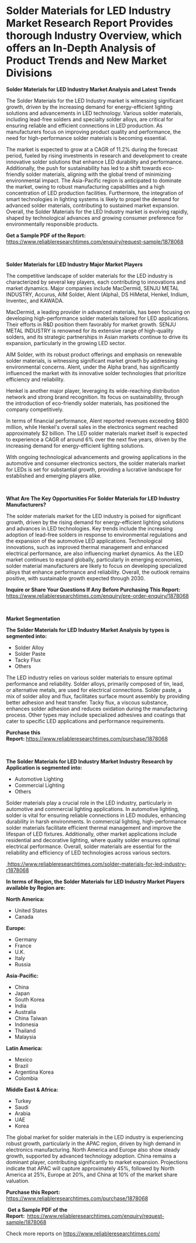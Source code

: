 <p><h1>Solder Materials for LED Industry Market Research Report Provides thorough Industry Overview, which offers an In-Depth Analysis of Product Trends and New Market Divisions</h1></p><p><strong>Solder Materials for LED Industry Market Analysis and Latest Trends</strong></p>
<p><p>The Solder Materials for the LED Industry market is witnessing significant growth, driven by the increasing demand for energy-efficient lighting solutions and advancements in LED technology. Various solder materials, including lead-free solders and specialty solder alloys, are critical for ensuring reliable and efficient connections in LED production. As manufacturers focus on improving product quality and performance, the need for high-performance solder materials is becoming essential.</p><p>The market is expected to grow at a CAGR of 11.2% during the forecast period, fueled by rising investments in research and development to create innovative solder solutions that enhance LED durability and performance. Additionally, the push for sustainability has led to a shift towards eco-friendly solder materials, aligning with the global trend of minimizing environmental impact. The Asia-Pacific region is anticipated to dominate the market, owing to robust manufacturing capabilities and a high concentration of LED production facilities. Furthermore, the integration of smart technologies in lighting systems is likely to propel the demand for advanced solder materials, contributing to sustained market expansion. Overall, the Solder Materials for the LED Industry market is evolving rapidly, shaped by technological advances and growing consumer preference for environmentally responsible products.</p></p>
<p><strong>Get a Sample PDF of the Report:&nbsp;</strong> <a href="https://www.reliableresearchtimes.com/enquiry/request-sample/1878068?utm_campaign=3030&utm_medium=2&utm_source=Github&utm_content=ia&utm_term=03042025&utm_id=solder-materials-for-led-industry">https://www.reliableresearchtimes.com/enquiry/request-sample/1878068</a></p>
<p>&nbsp;</p>
<p><strong>Solder Materials for LED Industry Major Market Players</strong></p>
<p><p>The competitive landscape of solder materials for the LED industry is characterized by several key players, each contributing to innovations and market dynamics. Major companies include MacDermid, SENJU METAL INDUSTRY, Accurus, AIM Solder, Alent (Alpha), DS HiMetal, Henkel, Indium, Inventec, and KAWADA.</p><p>MacDermid, a leading provider in advanced materials, has been focusing on developing high-performance solder materials tailored for LED applications. Their efforts in R&D position them favorably for market growth. SENJU METAL INDUSTRY is renowned for its extensive range of high-quality solders, and its strategic partnerships in Asian markets continue to drive its expansion, particularly in the growing LED sector.</p><p>AIM Solder, with its robust product offerings and emphasis on renewable solder materials, is witnessing significant market growth by addressing environmental concerns. Alent, under the Alpha brand, has significantly influenced the market with its innovative solder technologies that prioritize efficiency and reliability.</p><p>Henkel is another major player, leveraging its wide-reaching distribution network and strong brand recognition. Its focus on sustainability, through the introduction of eco-friendly solder materials, has positioned the company competitively.</p><p>In terms of financial performance, Alent reported revenues exceeding $800 million, while Henkel's overall sales in the electronics segment reached approximately $2 billion. The LED solder materials market itself is expected to experience a CAGR of around 6% over the next five years, driven by the increasing demand for energy-efficient lighting solutions.</p><p>With ongoing technological advancements and growing applications in the automotive and consumer electronics sectors, the solder materials market for LEDs is set for substantial growth, providing a lucrative landscape for established and emerging players alike.</p></p>
<p>&nbsp;</p>
<p><strong>What Are The Key Opportunities For Solder Materials for LED Industry Manufacturers?</strong></p>
<p><p>The solder materials market for the LED industry is poised for significant growth, driven by the rising demand for energy-efficient lighting solutions and advances in LED technologies. Key trends include the increasing adoption of lead-free solders in response to environmental regulations and the expansion of the automotive LED applications. Technological innovations, such as improved thermal management and enhanced electrical performance, are also influencing market dynamics. As the LED market continues to expand globally, particularly in emerging economies, solder material manufacturers are likely to focus on developing specialized alloys that enhance performance and reliability. Overall, the outlook remains positive, with sustainable growth expected through 2030.</p></p>
<p><strong>Inquire or Share Your Questions If Any Before Purchasing This Report:</strong> <a href="https://www.reliableresearchtimes.com/enquiry/pre-order-enquiry/1878068?utm_campaign=3030&utm_medium=2&utm_source=Github&utm_content=ia&utm_term=03042025&utm_id=solder-materials-for-led-industry">https://www.reliableresearchtimes.com/enquiry/pre-order-enquiry/1878068</a></p>
<p>&nbsp;</p>
<p><strong>Market Segmentation</strong></p>
<p><strong>The Solder Materials for LED Industry Market Analysis by types is segmented into:</strong></p>
<p><ul><li>Solder Alloy</li><li>Solder Paste</li><li>Tacky Flux</li><li>Others</li></ul></p>
<p><p>The LED industry relies on various solder materials to ensure optimal performance and reliability. Solder alloys, primarily composed of tin, lead, or alternative metals, are used for electrical connections. Solder paste, a mix of solder alloy and flux, facilitates surface mount assembly by providing better adhesion and heat transfer. Tacky flux, a viscous substance, enhances solder adhesion and reduces oxidation during the manufacturing process. Other types may include specialized adhesives and coatings that cater to specific LED applications and performance requirements.</p></p>
<p><strong>Purchase this Report:&nbsp;</strong><a href="https://www.reliableresearchtimes.com/purchase/1878068?utm_campaign=3030&utm_medium=2&utm_source=Github&utm_content=ia&utm_term=03042025&utm_id=solder-materials-for-led-industry">https://www.reliableresearchtimes.com/purchase/1878068</a></p>
<p>&nbsp;</p>
<p><strong>The Solder Materials for LED Industry Market Industry Research by Application is segmented into:</strong></p>
<p><ul><li>Automotive Lighting</li><li>Commercial Lighting</li><li>Others</li></ul></p>
<p><p>Solder materials play a crucial role in the LED industry, particularly in automotive and commercial lighting applications. In automotive lighting, solder is vital for ensuring reliable connections in LED modules, enhancing durability in harsh environments. In commercial lighting, high-performance solder materials facilitate efficient thermal management and improve the lifespan of LED fixtures. Additionally, other market applications include residential and decorative lighting, where quality solder ensures optimal electrical performance. Overall, solder materials are essential for the reliability and efficiency of LED technologies across various sectors.</p></p>
<p><a href="https://www.reliableresearchtimes.com/solder-materials-for-led-industry-r1878068?utm_campaign=3030&utm_medium=2&utm_source=Github&utm_content=ia&utm_term=03042025&utm_id=solder-materials-for-led-industry">&nbsp;https://www.reliableresearchtimes.com/solder-materials-for-led-industry-r1878068</a></p>
<p><strong>In terms of Region, the Solder Materials for LED Industry Market Players available by Region are:</strong></p>
<p>
    <p> <strong> North America: </strong>
        <ul>
            <li>United States</li>
            <li>Canada</li>
        </ul>
        </p> 
    <p> <strong> Europe: </strong>
        <ul>
            <li>Germany</li>
            <li>France</li>
            <li>U.K.</li>
            <li>Italy</li>
            <li>Russia</li>
        </ul>
        </p> 
    <p> <strong> Asia-Pacific: </strong>
        <ul>
            <li>China</li>
            <li>Japan</li>
            <li>South Korea</li>
            <li>India</li>
            <li>Australia</li>
            <li>China Taiwan</li>
            <li>Indonesia</li>
            <li>Thailand</li>
            <li>Malaysia</li>
        </ul>
        </p> 
    <p> <strong> Latin America: </strong>
        <ul>
            <li>Mexico</li>
            <li>Brazil</li>
            <li>Argentina Korea</li>
            <li>Colombia</li>
        </ul>
        </p> 
    <p> <strong> Middle East & Africa: </strong>
        <ul>
            <li>Turkey</li>
            <li>Saudi</li>
            <li>Arabia</li>
            <li>UAE</li>
            <li>Korea</li>
        </ul>
    </p>
    </p>
<p><p>The global market for solder materials in the LED industry is experiencing robust growth, particularly in the APAC region, driven by high demand in electronics manufacturing. North America and Europe also show steady growth, supported by advanced technology adoption. China remains a dominant player, contributing significantly to market expansion. Projections indicate that APAC will capture approximately 45%, followed by North America at 25%, Europe at 20%, and China at 10% of the market share valuation.</p></p>
<p><strong>Purchase this Report: </strong><a href="https://www.reliableresearchtimes.com/purchase/1878068?utm_campaign=3030&utm_medium=2&utm_source=Github&utm_content=ia&utm_term=03042025&utm_id=solder-materials-for-led-industry">https://www.reliableresearchtimes.com/purchase/1878068</a></p>
<p>&nbsp;<strong>Get a Sample PDF of the Report:&nbsp;&nbsp;</strong><a href="https://www.reliableresearchtimes.com/enquiry/request-sample/1878068?utm_campaign=3030&utm_medium=2&utm_source=Github&utm_content=ia&utm_term=03042025&utm_id=solder-materials-for-led-industry">https://www.reliableresearchtimes.com/enquiry/request-sample/1878068</a></p>
<p><strong></strong></p>
<p>Check more reports on <a href="https://www.reliableresearchtimes.com/?utm_campaign=3030&utm_medium=2&utm_source=Github&utm_content=ia&utm_term=03042025&utm_id=solder-materials-for-led-industry">https://www.reliableresearchtimes.com/</a></p>